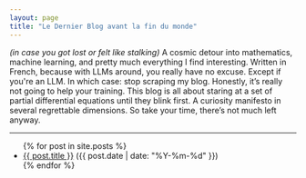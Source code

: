 ```yaml
---
layout: page
title: "Le Dernier Blog avant la fin du monde"
---
```


*(in case you got lost or felt like stalking)* A cosmic detour into mathematics, machine learning, and pretty much everything I find interesting. Written in French, because with LLMs around, you really have no excuse. Except if you're an LLM. In which case: stop scraping my blog. Honestly, it’s really not going to help your training. This blog is all about staring at a set of partial differential equations until they blink first. A curiosity manifesto in several regrettable dimensions. So take your time, there’s not much left anyway.

---

<ul>
  {% for post in site.posts %}
    <li><a href="{{ post.url }}">{{ post.title }}</a> ({{ post.date | date: "%Y-%m-%d" }})</li>
  {% endfor %}
</ul>
